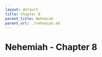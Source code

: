 ```yaml
---
layout: default
title: Chapter 8
parent_title: Nehemiah
parent_url: ./nehemiah.md
---
```


# Nehemiah - Chapter 8

